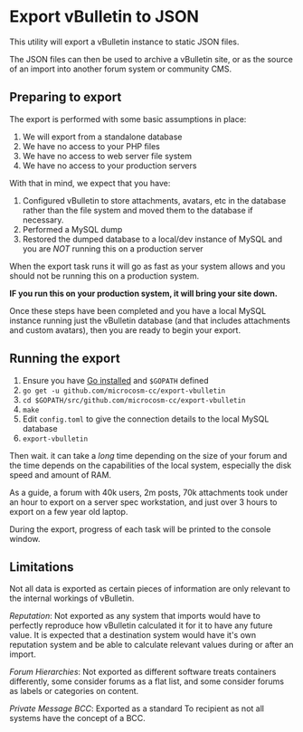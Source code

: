 Export vBulletin to JSON
========================

This utility will export a vBulletin instance to static JSON files.

The JSON files can then be used to archive a vBulletin site, or as the source of an import into another forum system or community CMS.

Preparing to export
-------------------

The export is performed with some basic assumptions in place:

1. We will export from a standalone database
2. We have no access to your PHP files
3. We have no access to web server file system
4. We have no access to your production servers

With that in mind, we expect that you have:

1. Configured vBulletin to store attachments, avatars, etc in the database rather than the file system and moved them to the database if necessary.
2. Performed a MySQL dump
3. Restored the dumped database to a local/dev instance of MySQL and you are *NOT* running this on a production server

When the export task runs it will go as fast as your system allows and you should not be running this on a production system.

**IF you run this on your production system, it will bring your site down.**

Once these steps have been completed and you have a local MySQL instance running just the vBulletin database (and that includes attachments and custom avatars), then you are ready to begin your export.

Running the export
------------------

1. Ensure you have [Go installed](http://golang.org/doc/install) and `$GOPATH` defined
2. `go get -u github.com/microcosm-cc/export-vbulletin`
3. `cd $GOPATH/src/github.com/microcosm-cc/export-vbulletin`
4. `make`
5. Edit `config.toml` to give the connection details to the local MySQL database
5. `export-vbulletin`

Then wait. it can take a *long* time depending on the size of your forum and the time depends on the capabilities of the local system, especially the disk speed and amount of RAM.

As a guide, a forum with 40k users, 2m posts, 70k attachments took under an hour to export on a server spec workstation, and just over 3 hours to export on a few year old laptop.

During the export, progress of each task will be printed to the console window.

Limitations
-----------

Not all data is exported as certain pieces of information are only relevant to the internal workings of vBulletin.

*Reputation*: Not exported as any system that imports would have to perfectly reproduce how vBulletin calculated it for it to have any future value. It is expected that a destination system would have it's own reputation system and be able to calculate relevant values during or after an import.

*Forum Hierarchies*: Not exported as different software treats containers differently, some consider forums as a flat list, and some consider forums as labels or categories on content.

*Private Message BCC*: Exported as a standard To recipient as not all systems have the concept of a BCC.
